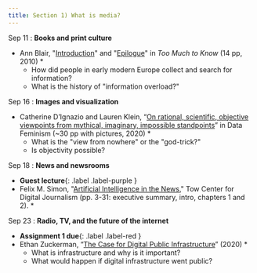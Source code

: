 ```yaml
---
title: Section 1) What is media? 
---
```


Sep 11
: **Books and print culture**
- Ann Blair, "[Introduction](https://www.jstor.org/stable/j.ctt1nptsm.6?seq=1)" and "[Epilogue](https://www.jstor.org/stable/j.ctt1nptsm.12?searchText=&searchUri=&ab_segments=&searchKey=&refreqid=fastly-default%3Aeed771aae425086653f5458046c67086&seq=4)" in _Too Much to Know_ (14 pp, 2010) *
	- How did people in early modern Europe collect and search for information? 
	- What is the history of "information overload?" 

Sep 16 
: **Images and visualization**
- Catherine D’Ignazio and Lauren Klein, “[On rational, scientific, objective viewpoints from mythical, imaginary, impossible standpoints](https://data-feminism.mitpress.mit.edu/pub/5evfe9yd/release/5)” in Data Feminism (~30 pp with pictures, 2020) *
	- What is the "view from nowhere" or the "god-trick?" 
	- Is objectivity possible?

Sep 18
: **News and newsrooms** 
- **Guest lecture**{: .label .label-purple }
- Felix M. Simon, "[Artificial Intelligence in the News](https://towcenter.columbia.edu/sites/default/files/content/Tow%20Report_Felix-Simon-AI-in-the-News.pdf)," Tow Center for Digital Journalism (pp. 3-31: executive summary, intro, chapters 1 and 2). *

Sep 23
: **Radio, TV, and the future of the internet** 
- **Assignment 1 due**{: .label .label-red } 
- Ethan Zuckerman, “[The Case for Digital Public Infrastructure](https://knightcolumbia.org/content/the-case-for-digital-public-infrastructure)” (2020) *
	- What is infrastructure and why is it important? 
	- What would happen if digital infrastructure went public? 
